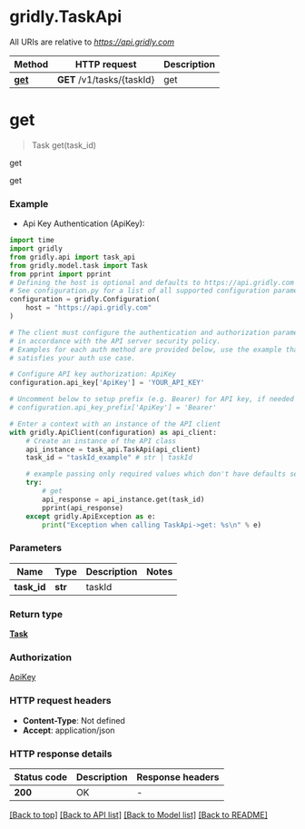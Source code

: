 # gridly.TaskApi

All URIs are relative to *https://api.gridly.com*

Method | HTTP request | Description
------------- | ------------- | -------------
[**get**](TaskApi.md#get) | **GET** /v1/tasks/{taskId} | get


# **get**
> Task get(task_id)

get

get

### Example

* Api Key Authentication (ApiKey):

```python
import time
import gridly
from gridly.api import task_api
from gridly.model.task import Task
from pprint import pprint
# Defining the host is optional and defaults to https://api.gridly.com
# See configuration.py for a list of all supported configuration parameters.
configuration = gridly.Configuration(
    host = "https://api.gridly.com"
)

# The client must configure the authentication and authorization parameters
# in accordance with the API server security policy.
# Examples for each auth method are provided below, use the example that
# satisfies your auth use case.

# Configure API key authorization: ApiKey
configuration.api_key['ApiKey'] = 'YOUR_API_KEY'

# Uncomment below to setup prefix (e.g. Bearer) for API key, if needed
# configuration.api_key_prefix['ApiKey'] = 'Bearer'

# Enter a context with an instance of the API client
with gridly.ApiClient(configuration) as api_client:
    # Create an instance of the API class
    api_instance = task_api.TaskApi(api_client)
    task_id = "taskId_example" # str | taskId

    # example passing only required values which don't have defaults set
    try:
        # get
        api_response = api_instance.get(task_id)
        pprint(api_response)
    except gridly.ApiException as e:
        print("Exception when calling TaskApi->get: %s\n" % e)
```


### Parameters

Name | Type | Description  | Notes
------------- | ------------- | ------------- | -------------
 **task_id** | **str**| taskId |

### Return type

[**Task**](Task.md)

### Authorization

[ApiKey](../README.md#ApiKey)

### HTTP request headers

 - **Content-Type**: Not defined
 - **Accept**: application/json


### HTTP response details

| Status code | Description | Response headers |
|-------------|-------------|------------------|
**200** | OK |  -  |

[[Back to top]](#) [[Back to API list]](../README.md#documentation-for-api-endpoints) [[Back to Model list]](../README.md#documentation-for-models) [[Back to README]](../README.md)

